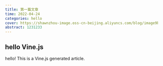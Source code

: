 ```yaml
---
title: 第一篇文章
time: 2022-04-24
categories: hello
cover: https://shawnzhou-image.oss-cn-beijing.aliyuncs.com/blog/image9b7c7ba52afe9c5f5ed86a33ae4578d6.jpg
abstract: 1231233
---
```

<layout :render="'article'" />
<article>

# hello Vine.js

hello! This is a Vine.js generated article.

</article>
